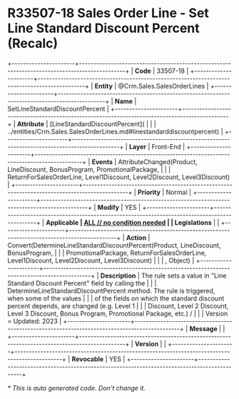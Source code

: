 ﻿---
erp.type: front-end-business-rule
erp.entity: Crm.Sales.SalesOrderLines
---

# R33507-18 Sales Order Line - Set Line Standard Discount Percent (Recalc)
+----------------------+----------------------------------------------------------------------------------------------+
| **Code**             | 33507-18                                                                                     |
+----------------------+----------------------------------------------------------------------------------------------+
| **Entity**           | @Crm.Sales.SalesOrderLines                                                                   |
+----------------------+----------------------------------------------------------------------------------------------+
| **Name**             | SetLineStandardDiscountPercent                                                               |
+----------------------+----------------------------------------------------------------------------------------------+
| **Attribute**        | [LineStandardDiscountPercent](                                                               |
|                      | ../entities/Crm.Sales.SalesOrderLines.md#linestandarddiscountpercent)                        |
+----------------------+----------------------------------------------------------------------------------------------+
| **Layer**            | Front-End                                                                                    |
+----------------------+----------------------------------------------------------------------------------------------+
| **Events**           | AttributeChanged(Product, LineDiscount, BonusProgram, PromotionalPackage,                    |
|                      | ReturnForSalesOrderLine, Level1Discount, Level2Discount, Level3Discount)                     |
+----------------------+----------------------------------------------------------------------------------------------+
| **Priority**         | Normal                                                                                       |
+----------------------+----------------------------------------------------------------------------------------------+
| **Modify**           | YES                                                                                          |
+----------------------+----------------------------------------------------------------------------------------------+
| **Applicable         | [ALL // no condition needed](xref:applicable-legislations)                                   |
| Legislations**       |                                                                                              |
+----------------------+----------------------------------------------------------------------------------------------+
| **Action**           | Convert(DetermineLineStandardDiscountPercent(Product, LineDiscount, BonusProgram,            |
|                      | PromotionalPackage, ReturnForSalesOrderLine, Level1Discount, Level2Discount, Level3Discount) |
|                      | , Object)                                                                                    |
+----------------------+----------------------------------------------------------------------------------------------+
| **Description**      | The rule sets a value in "Line Standard Discount Percent" field by calling the               |
|                      | DetermineLineStandardDiscountPercent method. The rule is triggered, when some of the values  |
|                      | of the fields on which the standard discount percent depends, are changed (e.g. Level 1      |
|                      | Discount, Level 2 Discount, Level 3 Discount, Bonus Program, Promotional Package, etc.)  /   |
|                      | Version = Updated: 2023                                                                      |
+----------------------+----------------------------------------------------------------------------------------------+
| **Message**          |                                                                                              |
+----------------------+----------------------------------------------------------------------------------------------+
| **Version**          |                                                                                              |
+----------------------+----------------------------------------------------------------------------------------------+
| **Revocable**        | YES                                                                                          |
+----------------------+----------------------------------------------------------------------------------------------+

*\* This is auto generated code. Don't change it.*
